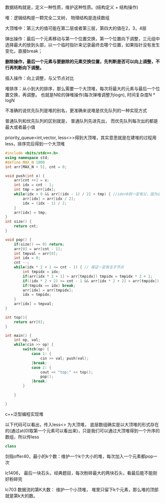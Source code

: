 数据结构就是，定义一种性质，维护这种性质。(结构定义 + 结构操作)

堆：逻辑结构是一颗完全二叉树， 物理结构是连续数组

大顶堆中：第三大的值可能在第二层或者第三层，第四大的值在2，3，4层

弹出操作：最后一个元素移动与第一个位置交换，第一个位置向下调整，三元组中选择最大的放到头部，以一个临时指针来记录最终去哪个位置，如果指针没有发生变化，直接break；

**删除操作，最后一个元素与要删除的元素交换位置，先判断是否可以向上调整，不行再判断向下调整。**

插入操作：向上调整，与父节点对比

堆排序：从小到大的排序，那么需要一个大顶堆，每次将最大的元素与最后一个位置交换，再调整。 也就是N轮的弹堆操作(每次弹堆调整为logn), 时间复杂度N * logN



不准确的说优先队列是堆的别名，更准确来说堆是优先队列的一种实现方式

普通队列和优先队列的区别就是， 普通队列先进先出， 而优先队列每次出的都是最大或者最小值

priority_queue<int,vector<int>, less<>>得到大顶堆，其实意思就是在建堆的过程用less，排序完后得到一个大顶堆

~~~c++
#include <bits/stdc++.h>
using namespace std;
#define MAX_N 1000
int arr[MAX_N + 5], cnt = 0;

void push(int x) {
    arr[cnt ++] = x;
    int idx = cnt - 1;
    int tmp = arr[idx];
    while(idx > 0 && arr[(idx - 1) / 2] < tmp) { //idx>0则一定有父，因为以0为下标开始的
        arr[idx] = arr[idx / 2];
        idx = (idx - 1) / 2;
    }
    arr[idx] = tmp;
}
int size() {
    return cnt;
}

void pop() {
    if(size() == 0) return;
    arr[0] = arr[cnt - 1];
    int tmpval = arr[0];
    int idx = 0;
    cnt --;
    while(idx * 2 + 1 <= cnt - 1) { // 保证一定有左子节点
        int tmpidx = idx;
        if(arr[idx * 2 + 1] > arr[tmpidx]) tmpidx = tmpidx * 2 + 1;
        if((idx * 2 + 2) <= cnt - 1 && arr[idx * 2 + 2] > arr[tmpidx]) tmpidx += 1;
        if(tmpidx == idx) break;
        arr[idx] = arr[tmpidx];
        idx = tmpidx;
    }
    arr[idx] = tmpval;
}

int top(){
    return arr[0];
}

int main() {
    int op, val;
    while(cin >> op) {
        switch(op) {
            case 1: {
                cin >> val; push(val);
            }break;
            case 2: {
                cout << "top:" << top();
                pop();
            }break;
        }
       
    }

}
~~~

c++泛型编程实现堆

以下代码可以看出，传入less<> 为大顶堆， 底层数组确实是以大顶堆的形式存在的(通过at(0)取第一个元素可以看出来)，只是我们可以通过大顶堆得到一个升序的数组，所以传less

~~~c++
class 
~~~



剑指offer40，最小的k个数：维护一个k个大小的堆，每次加入一个元素都pop一次

lc1406， 最后一块石头，经典题目，每次粉碎最大的两块石头，看最后能不能刚好粉碎完

lc703 数据流的第K大数： 维护一个小顶堆， 堆里只留下k个元素，那么堆的顶部就是第k大的数。